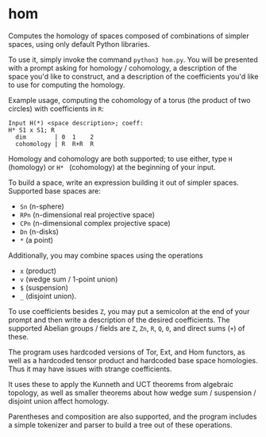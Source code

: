 # hom
Computes the homology of spaces composed of combinations of simpler spaces, using only default Python libraries.

To use it, simply invoke the command `python3 hom.py`.  You will be presented with a prompt asking for homology / cohomology, a description of the space
you'd like to construct, and a description of the coefficients you'd like to use for computing the homology.

Example usage, computing the cohomology of a torus (the product of two circles) with coefficients in `R`:

```
Input H(*) <space description>; coeff:
H* S1 x S1; R
  dim        | 0  1    2 
  cohomology | R  R+R  R
```

Homology and cohomology are both supported; to use either, type `H ` (homology) or `H* ` (cohomology) at the beginning of your input.

To build a space, write an expression building it out of simpler spaces.  Supported base spaces are:
* `Sn` (n-sphere)
* `RPn` (n-dimensional real projective space) 
* `CPn` (n-dimensional complex projective space) 
* `Dn` (n-disks)
* `*` (a point)  

Additionally, you may combine spaces using the operations 
* `x` (product)
* `v` (wedge sum / 1-point union)
* `$` (suspension)
* `_` (disjoint union).

To use coefficients besides `Z`, you may put a semicolon at the end of your prompt and then write a description of the desired coefficients.
The supported Abelian groups / fields are `Z`, `Zn`, `R`, `Q`, `0`, and direct sums (`+`) of these.


The program uses hardcoded versions of Tor, Ext, and Hom functors, as well as a hardcoded tensor product and hardcoded base space homologies.  Thus it may have issues with strange coefficients.

It uses these to apply the Kunneth and UCT theorems from algebraic topology, as well as smaller theorems about how wedge sum / suspension / disjoint union affect homology.

Parentheses and composition are also supported, and the program includes a simple tokenizer and parser to build a tree out of these operations.
